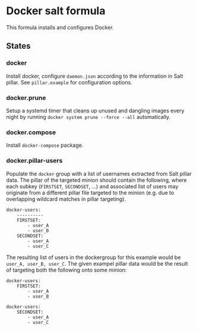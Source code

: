 # Docker salt formula

This formula installs and configures Docker.

## States

### docker

Install docker, configure `daemon.json` according to the information in Salt pillar.
See `pillar.example` for configuration options.

### docker.prune

Setup a systemd timer that cleans up unused and dangling images every night by running
`docker system prune --force --all` automatically.

### docker.compose

Install `docker-compose` package.

### docker.pillar-users

Populate the `docker` group with a list of usernames extracted from Salt pillar data.
The pillar of the targeted minion should contain the following, where each subkey (`FIRSTSET`, `SECONDSET`, ...) and associated list of users may originate from a different pillar file targeted to the minion (e.g. due to overlapping wildcard matches in pillar targeting).

```
docker-users:
    ----------
    FIRSTSET:
        - user_A
        - user_B
    SECONDSET:
        - user_A
        - user_C
```

The resulting list of users in the dockergroup for this example would be `user_A, user_B, user_C`.
The given exampel pillar data would be the result of targeting both the following onto some minion:

```
docker-users:
    FIRSTSET:
        - user_A
        - user_B
```

```
docker-users:
    SECONDSET:
        - user_A
        - user_C
```

